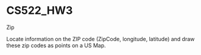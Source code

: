 # CS522_HW3
Zip

Locate information on the ZIP code (ZipCode, longitude, latitude) and draw these zip codes as points on a US Map.
